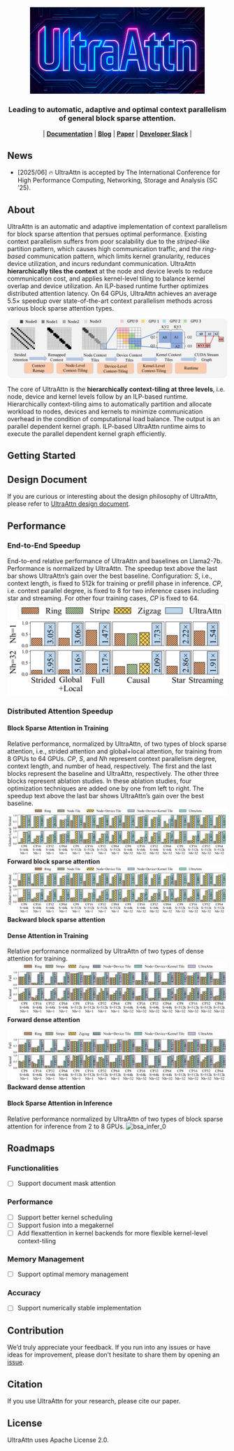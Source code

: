 <div align="center" id="UltraAttntop">
<img src="assets/logo/UltraAttn_logo.png" alt="logo" width="400" margin="10px"></img>

<!-- [![PyPI](https://img.shields.io/pypi/v/sglang)](https://pypi.org/project/sglang)
![PyPI - Downloads](https://img.shields.io/pypi/dm/sglang)
[![license](https://img.shields.io/github/license/sgl-project/sglang.svg)](https://github.com/sgl-project/sglang/tree/main/LICENSE)
[![issue resolution](https://img.shields.io/github/issues-closed-raw/sgl-project/sglang)](https://github.com/sgl-project/sglang/issues)
[![open issues](https://img.shields.io/github/issues-raw/sgl-project/sglang)](https://github.com/sgl-project/sglang/issues)
[![Ask DeepWiki](https://deepwiki.com/badge.svg)](https://deepwiki.com/sgl-project/sglang) -->

</div>

<h3 align="center">
Leading to automatic, adaptive and optimal context parallelism of general block sparse attention.
</h3>

<!-- [TODO] -->
<p align="center">
| <a href="https://github.com/oliverYoung2001/UltraAttn"><b>Documentation</b></a> 
| <a href="https://github.com/oliverYoung2001/UltraAttn"><b>Blog</b></a> 
| <a href="https://github.com/oliverYoung2001/UltraAttn"><b>Paper</b></a> 
| <a href="https://github.com/oliverYoung2001/UltraAttn"><b>Developer Slack</b></a> 
|
</p>

## News
- [2025/06] 🔥 UltraAttn is accepted by The International Conference for High Performance Computing, Networking, Storage and Analysis (SC ’25).

## About
UltraAttn is an automatic and adaptive implementation of context parallelism for block sparse attention that persues optimal performance. Existing context parallelism suffers from poor scalability due to the *striped-like* partition pattern, which causes high communication traffic, and the *ring-based* communication pattern, which limits kernel granularity, reduces device utilization, and incurs redundant communication. UltraAttn **hierarchically tiles the context**
at the node and device levels to reduce communication cost, and applies kernel-level tiling to balance kernel overlap and device utilization. An ILP-based runtime further optimizes distributed attention latency. On 64 GPUs, UltraAttn achieves an average 5.5× speedup over state-of-the-art context parallelism methods across various block sparse attention types.

<!-- ## Overview -->
![overview](assets/Overview3_README.png)

The core of UltraAttn is the **hierarchically context-tiling at three levels**, i.e. node, device and kernel levels follow by an ILP-based runtime. Hierarchically context-tiling aims to automatically partition and allocate workload to nodes, devices and kernels to minimize communication overhead in the condition of computational load balance. The output is an parallel dependent kernel graph. ILP-based UltraAttn runtime aims to execute the parallel dependent kernel graph efficiently.

## Getting Started

## Design Document
If you are curious or interesting about the design philosophy of UltraAttn, please refer to [UltraAttn design document](docs/design_document.md).

## Performance
### End-to-End Speedup
End-to-end relative performance of UltraAttn and baselines on Llama2-7b. Performance is normalized by UltraAttn. The speedup text above the last bar shows UltraAttn’s gain over the best baseline.
Configuration: $S$, i.e., context length, is fixed to 512k for training or prefill phase in inference. $CP$, i.e. context parallel degree, is fixed to 8 for two inference cases including star and streaming. For other four training cases, $CP$ is fixed to 64.
![e2e_pick](plot/figs/png/e2e_pick.png)

### Distributed Attention Speedup
#### Block Sparse Attention in Training
Relative performance, normalized by UltraAttn, of two types of block sparse attention, i.e., strided attention and global+local attention, for training from 8 GPUs to 64 GPUs. $CP$, $S$, and $Nh$ represent context parallelism degree, context length, and number of head, respectively. The first and the last blocks represent the baseline and UltraAttn, respectively. The other three blocks represent ablation studies. In these ablation studies, four optimization techniques are added one by one from left to right. The speedup text above the last bar shows UltraAttn’s gain over the best baseline.
![bsa_train_0](plot/figs/png/inter_bsa_configs_training_pick_fob=0.png)
**Forward block sparse attention**
![bsa_train_1](plot/figs/png/inter_bsa_configs_training_pick_fob=1.png)
**Backward block sparse attention**

#### Dense Attention in Training
Relative performance normalized by UltraAttn of two types of dense attention for training.
![dense_train_0](plot/figs/png/inter_dense_configs_training_pick_fob=0.png)
**Forward dense attention**

![dense_train_1](plot/figs/png/inter_dense_configs_training_pick_fob=1.png)
**Backward dense attention**

#### Block Sparse Attention in Inference
Relative performance normalized by UltraAttn of two types of block sparse attention for inference from 2 to 8 GPUs.
![bsa_infer_0](plot/figs/png/intra_bsa_configs_inference_pick=0.png)

## Roadmaps
### Functionalities
- [ ] Support document mask attention
### Performance
- [ ] Support better kernel scheduling
- [ ] Support fusion into a megakernel
- [ ] Add flexattention in kernel backends for more flexible kernel-level context-tiling
### Memory Management
- [ ] Support optimal memory management
### Accuracy
- [ ] Support numerically stable implementation

## Contribution
We’d truly appreciate your feedback. If you run into any issues or have ideas for improvement, please don’t hesitate to share them by opening an [issue](https://github.com/oliverYoung2001/UltraAttn/issues).

## Citation
If you use UltraAttn for your research, please cite our paper.

## License
UltraAttn uses Apache License 2.0.
